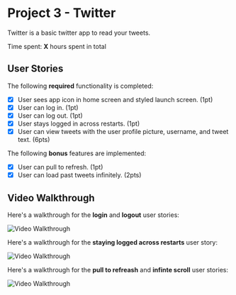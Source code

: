 # Project 3 - Twitter

Twitter is a basic twitter app to read your tweets.

Time spent: **X** hours spent in total

## User Stories

The following **required** functionality is completed:

- [x] User sees app icon in home screen and styled launch screen. (1pt)
- [x] User can log in. (1pt)
- [x] User can log out. (1pt)
- [x] User stays logged in across restarts. (1pt)
- [x] User can view tweets with the user profile picture, username, and tweet text. (6pts)

The following **bonus** features are implemented:

- [x] User can pull to refresh. (1pt)
- [x] User can load past tweets infinitely. (2pts)

## Video Walkthrough

Here's a walkthrough for the **login** and **logout** user stories:

<img src='http://g.recordit.co/nwKbWgEXfw.gif' title='Video Walkthrough' width='' alt='Video Walkthrough' />


Here's a walkthrough for the **staying logged across restarts** user story:

<img src='http://g.recordit.co/nwKbWgEXfw.gif' title='Video Walkthrough' width='' alt='Video Walkthrough' />


Here's a walkthrough for the **pull to refreash** and **infinte scroll** user stories:

<img src='http://g.recordit.co/nwKbWgEXfw.gif' title='Video Walkthrough' width='' alt='Video Walkthrough' />


